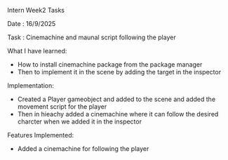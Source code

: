 Intern Week2 Tasks

Date : 16/9/2025

Task : Cinemachine and maunal script following the player

What I have learned:
* How to install cinemachine package from the package manager
* Then to implement it in the scene by adding the target in the inspector 


Implementation:
* Created a Player gameobject and added to the scene and added the movement script for the player
* Then in hieachy added a cinemachine where it can follow the desired charcter when we added it in the inspector

Features Implemented:
* Added a cinemachine for following the player
